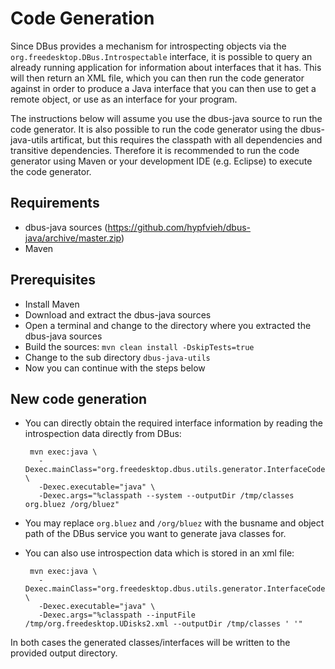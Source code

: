 # Code Generation


Since DBus provides a mechanism for introspecting objects via the
`org.freedesktop.DBus.Introspectable` interface, it is possible to query an
already running application for information about interfaces that it has.  This
will then return an XML file, which you can then run the code generator against
in order to produce a Java interface that you can then use to get a remote
object, or use as an interface for your program.

The instructions below will assume you use the dbus-java source to run the code generator.
It is also possible to run the code generator using the dbus-java-utils artificat, but this
requires the classpath with all dependencies and transitive dependencies.
Therefore it is recommended to run the code generator using Maven or your development IDE 
(e.g. Eclipse) to execute the code generator.

## Requirements
 * dbus-java sources (https://github.com/hypfvieh/dbus-java/archive/master.zip)
 * Maven

## Prerequisites
 * Install Maven
 * Download and extract the dbus-java sources
 * Open a terminal and change to the directory where you extracted the dbus-java sources
 * Build the sources: `mvn clean install -DskipTests=true`
 * Change to the sub directory `dbus-java-utils`
 * Now you can continue with the steps below 

## New code generation
 * You can directly obtain the required interface information by reading the introspection data directly from DBus:
 
        mvn exec:java \
          -Dexec.mainClass="org.freedesktop.dbus.utils.generator.InterfaceCodeGenerator" \
          -Dexec.executable="java" \
          -Dexec.args="%classpath --system --outputDir /tmp/classes org.bluez /org/bluez"	
          
 * You may replace  `org.bluez` and `/org/bluez` with the busname and object path of the DBus service 
 you want to generate java classes for.
          
 * You can also use introspection data which is stored in an xml file:
 
        mvn exec:java \
          -Dexec.mainClass="org.freedesktop.dbus.utils.generator.InterfaceCodeGenerator" \
          -Dexec.executable="java" \
          -Dexec.args="%classpath --inputFile /tmp/org.freedesktop.UDisks2.xml --outputDir /tmp/classes ' '"

In both cases the generated classes/interfaces will be written to the provided output directory.
